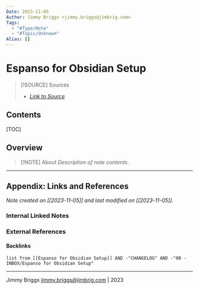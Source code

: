 ```yaml
---
Date: 2023-11-05
Author: Jimmy Briggs <jimmy.briggs@jimbrig.com>
Tags:
  - "#Type/Note"
  - "#Topic/Unknown"
Alias: []
---
```


# Espanso for Obsidian Setup

> [!SOURCE] Sources
> - *[Link to Source]()*

## Contents

[TOC]

## Overview

> [!NOTE] About
> *Description of note contents.*


***

## Appendix: Links and References

*Note created on [[2023-11-05]] and last modified on [[2023-11-05]].*

### Internal Linked Notes

### External References

#### Backlinks

```dataview
list from [[Espanso for Obsidian Setup]] AND -"CHANGELOG" AND -"00 - INBOX/Espanso for Obsidian Setup"
```


***

Jimmy Briggs <jimmy.briggs@jimbrig.com> | 2023


